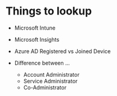 # Things to lookup

* Microsoft Intune
* Microsoft Insights


* Azure AD Registered vs Joined Device


* Difference between ...
  * Account Administrator
  * Service Administrator
  * Co-Administrator